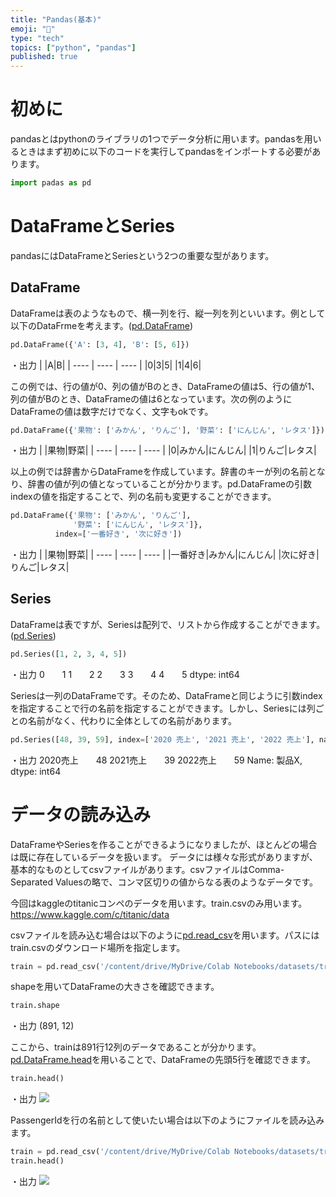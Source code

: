 ```yaml
---
title: "Pandas(基本)"
emoji: "🕌"
type: "tech"
topics: ["python", "pandas"]
published: true
---
```


# 初めに
pandasとはpythonのライブラリの1つでデータ分析に用います。pandasを用いるときはまず初めに以下のコードを実行してpandasをインポートする必要があります。
```py
import padas as pd
```

# DataFrameとSeries
pandasにはDataFrameとSeriesという2つの重要な型があります。

## DataFrame
DataFrameは表のようなもので、横一列を行、縦一列を列といいます。例として以下のDataFrmeを考えます。([pd.DataFrame](https://pandas.pydata.org/docs/reference/api/pandas.DataFrame.html?highlight=dataframe#pandas.DataFrame))
```py
pd.DataFrame({'A': [3, 4], 'B': [5, 6]})
```
・出力
| |A|B|
| ---- | ---- | ---- |
|0|3|5|
|1|4|6|

この例では、行の値が0、列の値がBのとき、DataFrameの値は5、行の値が1、列の値がBのとき、DataFrameの値は6となっています。次の例のようにDataFrameの値は数字だけでなく、文字もokです。
```py
pd.DataFrame({'果物': ['みかん', 'りんご'], '野菜': ['にんじん', 'レタス']})
```
・出力
| |果物|野菜|
| ---- | ---- | ---- |
|0|みかん|にんじん|
|1|りんご|レタス|

以上の例では辞書からDataFrameを作成しています。辞書のキーが列の名前となり、辞書の値が列の値となっていることが分かります。pd.DataFrameの引数indexの値を指定することで、列の名前も変更することができます。
```py
pd.DataFrame({'果物': ['みかん', 'りんご'], 
              '野菜': ['にんじん', 'レタス']},
	      index=['一番好き', '次に好き'])
```
・出力
| |果物|野菜|
| ---- | ---- | ---- |
|一番好き|みかん|にんじん|
|次に好き|りんご|レタス|

## Series
DataFrameは表ですが、Seriesは配列で、リストから作成することができます。([pd.Series](https://pandas.pydata.org/docs/reference/api/pandas.Series.html?highlight=series#pandas.Series))
```py
pd.Series([1, 2, 3, 4, 5])
```
・出力
0　　1
1　　2
2　　3
3　　4
4　　5
dtype: int64

Seriesは一列のDataFrameです。そのため、DataFrameと同じように引数indexを指定することで行の名前を指定することができます。しかし、Seriesには列ごとの名前がなく、代わりに全体としての名前があります。
```py
pd.Series([48, 39, 59], index=['2020 売上', '2021 売上', '2022 売上'], name='製品X')
```
・出力
2020売上　　48
2021売上　　39
2022売上　　59
Name: 製品X, dtype: int64

# データの読み込み
DataFrameやSeriesを作ることができるようになりましたが、ほとんどの場合は既に存在しているデータを扱います。
データには様々な形式がありますが、基本的なものとしてcsvファイルがあります。csvファイルはComma-Separated Valuesの略で、コンマ区切りの値からなる表のようなデータです。

今回はkaggleのtitanicコンペのデータを用います。train.csvのみ用います。
https://www.kaggle.com/c/titanic/data

csvファイルを読み込む場合は以下のように[pd.read_csv](https://pandas.pydata.org/docs/reference/api/pandas.read_csv.html?highlight=read_csv#pandas.read_csv)を用います。パスにはtrain.csvのダウンロード場所を指定します。
```py
train = pd.read_csv('/content/drive/MyDrive/Colab Notebooks/datasets/train.csv')
```
shapeを用いてDataFrameの大きさを確認できます。
```py
train.shape
```
・出力
(891, 12)

ここから、trainは891行12列のデータであることが分かります。[pd.DataFrame.head](https://pandas.pydata.org/docs/reference/api/pandas.DataFrame.head.html?highlight=head#pandas.DataFrame.head)を用いることで、DataFrameの先頭5行を確認できます。
```py
train.head()
```
・出力
![](https://storage.googleapis.com/zenn-user-upload/a17122135d07-20220404.png)

PassengerIdを行の名前として使いたい場合は以下のようにファイルを読み込みます。
```py
train = pd.read_csv('/content/drive/MyDrive/Colab Notebooks/datasets/train.csv')
train.head()
```
・出力
![](https://storage.googleapis.com/zenn-user-upload/0580902796fb-20220404.png)
